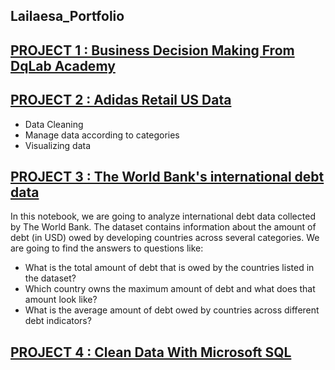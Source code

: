 ## Lailaesa_Portfolio
## [PROJECT 1 : Business Decision Making From DqLab Academy](https://github.com/lailaesa/Lailaesa_Portfolio/blob/main/Dq_Lab_Project.ipynb)

## [PROJECT 2 : Adidas Retail US Data](https://github.com/lailaesa/Lailaesa_Portfolio/blob/main/Adidas%20Retail%20Data.ipynb)
- Data Cleaning
- Manage data according to categories
- Visualizing data

## [PROJECT 3 : The World Bank's international debt data](https://github.com/lailaesa/Lailaesa_Portfolio/blob/main/WORLD%20BANK%20ANALYSIS%20WITH%20SQL.ipynb)
In this notebook, we are going to analyze international debt data collected by The World Bank. The dataset contains information about the amount of debt (in USD) owed by developing countries across several categories. We are going to find the answers to questions like:
- What is the total amount of debt that is owed by the countries listed in the dataset?
- Which country owns the maximum amount of debt and what does that amount look like?
- What is the average amount of debt owed by countries across different debt indicators?
## [PROJECT 4 : Clean Data With Microsoft SQL](https://github.com/lailaesa/Lailaesa_Portfolio/blob/main/CLEAN%20DATA%20WITH%20SQL.sql)

